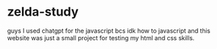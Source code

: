 # zelda-study
guys I used chatgpt for the javascript bcs idk how to javascript and this website was just a small project for testing my html and css skills.
